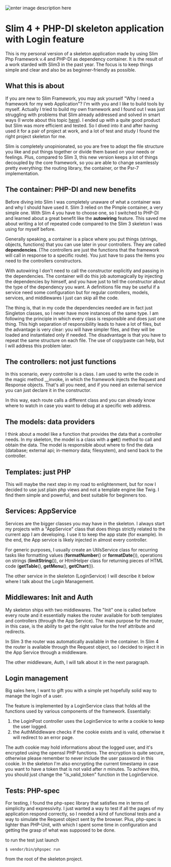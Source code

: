 ![enter image description here](https://travis-ci.org/paooolino/slim4-skeleton-login.svg?branch=master)

# Slim 4 + PHP-DI skeleton application with Login feature

This is my personal version of a skeleton application made by using Slim Php Framework v.4 and PHP-DI as dependency container.
It is the result of a work starded with Slim3 in the past year. The focus is to keep things simple and clear and also be as beginner-friendly as possible. 

## What this is about

If you are new to Slim Framework, you may ask yourself "Why I need a framework for my web Application"? I'm with you and I like to build tools by myself. Actually I tried to build my own framework and I found out I was just struggling with problems that Slim already addressed and solved in smart ways (I wrote about this topic [here](https://medium.com/@paooolino/why-i-choose-slim-framework-for-my-php-web-development-3b087e6d09fc)). I ended up with a quite good product but Slim was more efficient and tested. So I dived into it and after having used it for a pair of project at work, and a lot of test and study I found the right project skeleton for me.

Slim is completely unopinionated, so you are free to adopt the file structure you like and put things together or divide them based on your needs or feelings. Plus, compared to Slim 3, this new version keeps a lot of things decoupled by the core framework, so you are able to change seamlessly pretty everything: the routing library, the container, or the Psr-7 implementation.

## The container: PHP-DI and new benefits

Before diving into Slim I was completely unaware of what a container was and why I should have used it. Slim 3 relied on the Pimple container, a very simple one. With Slim 4 you have to choose one, so I switched to PHP-DI and learned about a great benefit like the **autowiring** feature. This saved me about writing a lot of repeated code compared to the Slim 3 skeleton I was using for myself before.

Generally speaking, a container is a place where you put things (strings, objects, functions) that you can use later in your controllers. They are called **dependencies**. (The controllers are just the functions that the framework will call in response to a specific route). You just have to pass the items you need to the controllers constructors.

With autowiring I don't need to call the constructor explicitly and passing in the dependencies. The container will do this job automagically by injecting the dependencies by himself, and you have just to tell the constructor about the type of the dependency you want. A definitions file may be useful if a service need some configuration but for regular controllers, models, services, and middlewares I just can skip all the code.

The thing is, that in my code the dependencies needed are in fact just Singleton classes, so I never have more instances of the same type. I am following the principle in which every class is responsible and does just one thing. This high separation of responsibility leads to have a lot of files, but the advantage is very clear: you will have simpler files, and they will be loaded and instantiated only if needed. The disadvantage is that you have to repeat the same structure on each file. The use of copy/paste can help, but I will address this problem later.

## The controllers: not just functions

In this scenario, every controller is a class. I am used to write the code in the magic method __invoke, in which the framework injects the Request and Response objects. That's all you need, and if you need an external service you can just declare it in the constructor.

In this way, each route calls a different class and you can already know where to watch in case you want to debug at a specific web address.

## The models: data providers

I think about a model like a function that provides the data that a controller needs. In my skeleton, the model is a class with a **get**() method to call and obtain the data. The model is responsible about where to find the data (database; external api; in-memory data; filesystem), and send back to the controller.

## Templates: just PHP

This will maybe the next step in my road to enlightenment, but for now I decided to use just plain php views and not a template engine like Twig. I find them simple and powerful, and best suitable for beginners too.

## Services: AppService

Services are the bigger classes you may have in the skeleton. I always start my projects with a "AppService" class that does things strictly related to the current app I am developing. I use it to keep the app state (for example). In the end, the App service is likely injected in almost every controller.

For generic purposes, I usually create an UtilsService class for recurring tasks like formatting values (**formatNumber**() or **formatDate**()), operations on strings (**limitString**()), or HtmlHelper class for returning pieces of HTML code (**getTable**(), **getMenu**(), **getChart**()).

The other service in the skeleton (LoginService) I will describe it below where I talk about the Login Management.

## Middlewares: Init and Auth

My skeleton ships with two middlewares. The "Init" one is called before every route and it essentially makes the router available for both templates and controllers (through the App Service). The main purpose for the router, in this case, is the ability to get the right value for the href attribute and redirects.

In Slim 3 the router was automatically available in the container. In Slim 4 the router is available through the Request object, so I decided to inject it in the App Service through a middleware.

The other middleware, Auth, I will talk about it in the next paragraph.


## Login management

Big sales here, I want to gift you with a simple yet hopefully solid way to manage the login of a user.

The feature is implemented by a LoginService class that holds all the functions used by various components of the framework. Essentially:

1) the LoginPost controller uses the LoginService to write a cookie to keep the user logged.
2) the AuthMiddleware checks if the cookie exists and is valid, otherwise it will redirect to an error page.

The auth cookie may hold informations about the logged user, and it's encrypted using the openssl PHP functions. The encryption is quite secure, otherwise please remember to never include the user password in this cookie. In the skeleton I'm also encrypting the current timestamp in case you want to have a token that is not valid after *n* minutes. To achieve this, you should just change the "is_valid_token" function in the LoginService.

## Tests: PHP-spec

For testing, I found the php-spec library that satisfies me in terms of simplicity and expressivity. I just wanted a way to test if all the pages of my application respond correctly, so I needed a kind of functional tests and a way to simulate the Request object sent by the browser. Plus, php-spec is lighter than PHP-Unit, with which I spent some time in configuration and getting the grasp of what was supposed to be done.

to run the test just launch

    $ vendor/bin/phpspec run

from the root of the skeleton project.


